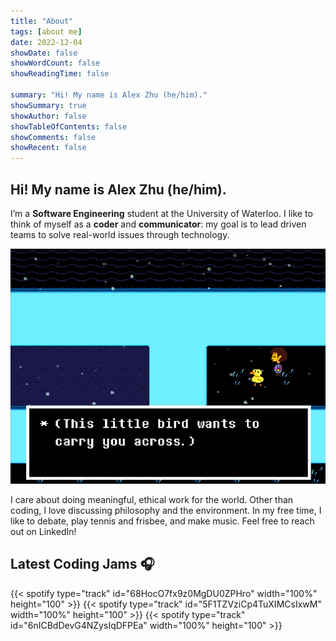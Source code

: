 ```yaml
---
title: "About"
tags: [about me]
date: 2022-12-04
showDate: false
showWordCount: false
showReadingTime: false

summary: "Hi! My name is Alex Zhu (he/him)."
showSummary: true
showAuthor: false
showTableOfContents: false
showComments: false
showRecent: false
---
```

## Hi! My name is Alex Zhu (he/him).

I’m a **Software Engineering** student at the University of Waterloo. I like to think of myself as a **coder** and **communicator**: my goal is to lead driven teams to solve real-world issues through technology.

![Bird That Carries You Over A Disproportionately Small Gap](bird.png "&quot;Bird That Carries You Over A Disproportionately Small Gap&quot; from Undertale that inspired my online avatar")

I care about doing meaningful, ethical work for the world. Other than coding, I love discussing philosophy and the environment. In my free time, I like to debate, play tennis and frisbee, and make music. Feel free to reach out on LinkedIn!

## Latest Coding Jams 🎧
{{< spotify type="track" id="68HocO7fx9z0MgDU0ZPHro" width="100%" height="100" >}}
{{< spotify type="track" id="5F1TZVziCp4TuXIMCsIxwM" width="100%" height="100" >}}
{{< spotify type="track" id="6nICBdDevG4NZysIqDFPEa" width="100%" height="100" >}}